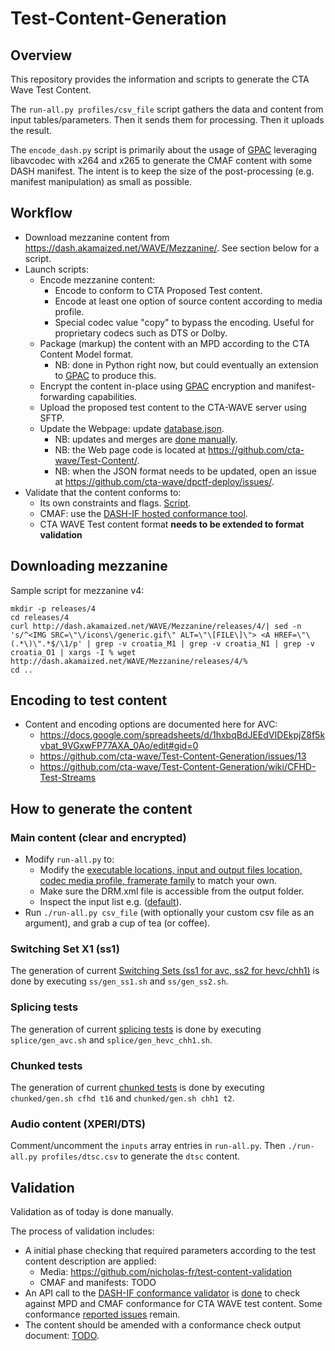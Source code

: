 # Test-Content-Generation

## Overview

This repository provides the information and scripts to generate the CTA Wave Test Content.

The ```run-all.py profiles/csv_file``` script gathers the data and content from input tables/parameters. Then it sends them for processing. Then it uploads the result.

The ```encode_dash.py``` script is primarily about the usage of [GPAC](http://gpac.io) leveraging libavcodec with x264 and x265 to generate the CMAF content with some DASH manifest. The intent is to keep the size of the post-processing (e.g. manifest manipulation) as small as possible.

## Workflow

* Download mezzanine content from https://dash.akamaized.net/WAVE/Mezzanine/. See section below for a script.
* Launch scripts:
  * Encode mezzanine content:
    * Encode to conform to CTA Proposed Test content.
    * Encode at least one option of source content according to media profile.
    * Special codec value "copy" to bypass the encoding. Useful for proprietary codecs such as DTS or Dolby.
  * Package (markup) the content with an MPD according to the CTA Content Model format.
    * NB: done in Python right now, but could eventually an extension to [GPAC](http://gpac.io) to produce this.
  * Encrypt the content in-place using [GPAC](http://gpac.io) encryption and manifest-forwarding capabilities.
  * Upload the proposed test content to the CTA-WAVE server using SFTP.
  * Update the Webpage: update [database.json](https://github.com/cta-wave/Test-Content/blob/master/database.json).
    * NB: updates and merges are [done manually](https://github.com/cta-wave/Test-Content-Generation/issues/45).
    * NB: the Web page code is located at https://github.com/cta-wave/Test-Content/.
    * NB: when the JSON format needs to be updated, open an issue at https://github.com/cta-wave/dpctf-deploy/issues/.
* Validate that the content conforms to:
  * Its own constraints and flags. [Script](https://github.com/nicholas-fr/test-content-validation/).
  * CMAF: use the [DASH-IF hosted conformance tool](https://conformance.dashif.org/).
  * CTA WAVE Test content format **needs to be extended to format validation**
 
## Downloading mezzanine

Sample script for mezzanine v4:
```
mkdir -p releases/4
cd releases/4
curl http://dash.akamaized.net/WAVE/Mezzanine/releases/4/| sed -n 's/^<IMG SRC=\"\/icons\/generic.gif\" ALT=\"\[FILE\]\"> <A HREF=\"\(.*\)\".*$/\1/p' | grep -v croatia_M1 | grep -v croatia_N1 | grep -v croatia_O1 | xargs -I % wget http://dash.akamaized.net/WAVE/Mezzanine/releases/4/%
cd ..
```

## Encoding to test content
 
* Content and encoding options are documented here for AVC:
  * https://docs.google.com/spreadsheets/d/1hxbqBdJEEdVIDEkpjZ8f5kvbat_9VGxwFP77AXA_0Ao/edit#gid=0
  * https://github.com/cta-wave/Test-Content-Generation/issues/13
  * https://github.com/cta-wave/Test-Content-Generation/wiki/CFHD-Test-Streams
  
## How to generate the content

### Main content (clear and encrypted)

* Modify ```run-all.py``` to:
  * Modify the [executable locations, input and output files location, codec media profile, framerate family](run-all.py) to match your own.
  * Make sure the DRM.xml file is accessible from the output folder.
  * Inspect the input list e.g. ([default](profiles/avc.csv)).
* Run ```./run-all.py csv_file``` (with optionally your custom csv file as an argument), and grab a cup of tea (or coffee).

### Switching Set X1 (ss1)

The generation of current [Switching Sets (ss1 for avc, ss2 for hevc/chh1)](https://github.com/cta-wave/Test-Content-Generation/issues/60) is done by executing ```ss/gen_ss1.sh``` and ```ss/gen_ss2.sh```.

### Splicing tests

The generation of current [splicing tests](https://github.com/cta-wave/Test-Content/issues/19) is done by executing ```splice/gen_avc.sh``` and ```splice/gen_hevc_chh1.sh```.

### Chunked tests

The generation of current [chunked tests](https://github.com/cta-wave/Test-Content/issues/41) is done by executing ```chunked/gen.sh cfhd t16``` and ```chunked/gen.sh chh1 t2```.

### Audio content (XPERI/DTS)

Comment/uncomment the ```inputs``` array entries in ```run-all.py```. Then ```./run-all.py profiles/dtsc.csv``` to generate the ```dtsc``` content.

## Validation

Validation as of today is done manually. 

The process of validation includes:

- A initial phase checking that required parameters according to the test content description are applied:
  - Media: https://github.com/nicholas-fr/test-content-validation
  - CMAF and manifests: TODO
- An API call to the [DASH-IF conformance validator](http://conformance.dashif.org) is [done](https://github.com/nicholas-fr/test-content-validation) to check against MPD and CMAF conformance for CTA WAVE test content. Some conformance [reported issues](https://github.com/cta-wave/Test-Content-Generation/issues/55) remain.
- The content should be amended with a conformance check output document: [TODO](https://github.com/cta-wave/Test-Content/issues/49).
